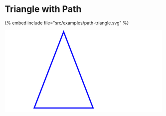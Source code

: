 # Triangle with Path

{% embed include file="src/examples/path-triangle.svg" %}

![Triangle with path](../examples/path-triangle.svg)


